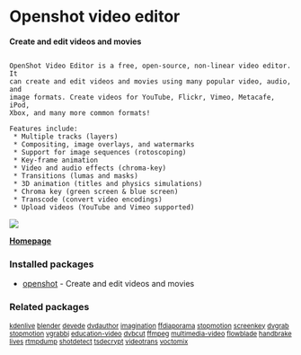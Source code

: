 # Openshot video editor

__Create and edit videos and movies__

```

OpenShot Video Editor is a free, open-source, non-linear video editor. It
can create and edit videos and movies using many popular video, audio, and
image formats. Create videos for YouTube, Flickr, Vimeo, Metacafe, iPod,
Xbox, and many more common formats!

Features include:
 * Multiple tracks (layers)
 * Compositing, image overlays, and watermarks
 * Support for image sequences (rotoscoping)
 * Key-frame animation
 * Video and audio effects (chroma-key)
 * Transitions (lumas and masks)
 * 3D animation (titles and physics simulations)
 * Chroma key (green screen & blue screen)
 * Transcode (convert video encodings)
 * Upload videos (YouTube and Vimeo supported)

```

[![](https://screenshots.debian.net/thumbnail/openshot/)](https://screenshots.debian.net/screenshot/openshot/)



**[Homepage](http://www.openshotvideo.com/)**

### Installed packages

* [openshot](https://packages.debian.org/stretch/openshot) - Create and edit videos and movies

### Related packages

<sub> [kdenlive](https://packages.debian.org/stretch/kdenlive) [blender](https://packages.debian.org/stretch/blender) [devede](https://packages.debian.org/stretch/devede) [dvdauthor](https://packages.debian.org/stretch/dvdauthor) [imagination](https://packages.debian.org/stretch/imagination) [ffdiaporama](https://packages.debian.org/stretch/ffdiaporama) [stopmotion](https://packages.debian.org/stretch/stopmotion) [screenkey](https://packages.debian.org/stretch/screenkey) [dvgrab](https://packages.debian.org/stretch/dvgrab) [stopmotion](https://packages.debian.org/stretch/stopmotion) [vgrabbj](https://packages.debian.org/stretch/vgrabbj) [education-video](https://packages.debian.org/stretch/education-video) [dvbcut](https://packages.debian.org/stretch/dvbcut) [ffmpeg](https://packages.debian.org/stretch/ffmpeg) [multimedia-video](https://packages.debian.org/stretch/multimedia-video) [flowblade](https://packages.debian.org/stretch/flowblade) [handbrake](https://packages.debian.org/stretch/handbrake) [lives](https://packages.debian.org/stretch/lives) [rtmpdump](https://packages.debian.org/stretch/rtmpdump) [shotdetect](https://packages.debian.org/stretch/shotdetect) [tsdecrypt](https://packages.debian.org/stretch/tsdecrypt) [videotrans](https://packages.debian.org/stretch/videotrans) [voctomix](https://packages.debian.org/stretch/voctomix)  </sub>
